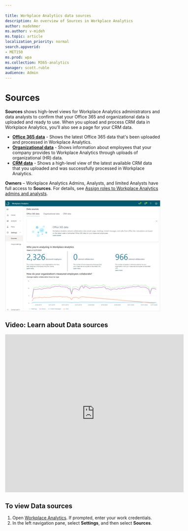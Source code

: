 ```yaml
---

title: Workplace Analytics data sources
description: An overview of Sources in Workplace Analytics 
author: madehmer
ms.author: v-mideh
ms.topic: article
localization_priority: normal 
search.appverid:
- MET150
ms.prod: wpa
ms.collection: M365-analytics
manager: scott.ruble
audience: Admin
---
```


# Sources

**Sources** shows high-level views for Workplace Analytics administrators and data analysts to confirm that your Office 365 and organizational data is uploaded and ready to use. When you upload and process CRM data in Workplace Analytics, you'll also see a page for your CRM data.

* [**Office 365 data**](office-365-data.md) - Shows the latest Office 365 data that's been uploaded and processed in Workplace Analytics.
* [**Organizational data**](organizational-data.md) - Shows information about employees that your company provides to Workplace Analytics through uploads of organizational (HR) data.
* [**CRM data**](crm-data.md) - Shows a high-level view of the latest available CRM data that you uploaded and was successfully processed in Workplace Analytics.

**Owners** – Workplace Analytics Admins, Analysts, and limited Analysts have full access to **Sources**. For details, see [Assign roles to Workplace Analytics admins and analysts](../setup/assign-roles-to-wpa-admins.md).

![Sources](../images/WpA/Use/sources-365.png)

## Video: Learn about Data sources

<!-- FOR THIS VIDEO LINK, VERIFY THE EMBED/SCREEN SETTINGS. 
WE USE THE FOLLOWING ONES IN OTHER PLACES: 

<iframe allowfullscreen="" mozallowfullscreen="" webkitallowfullscreen=""></iframe>
-->

<iframe src="https://player.vimeo.com/video/434890175" width="580" height="512" frameborder="0" allow="autoplay; fullscreen" allowfullscreen></iframe>

## To view Data sources

1. Open [Workplace Analytics](https://workplaceanalytics.office.com). If prompted, enter your work credentials.
2. In the left navigation pane, select **Settings**, and then select **Sources**.
